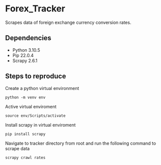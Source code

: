 # Forex_Tracker

Scrapes data of foreign exchange currency conversion rates.

## Dependencies

- Python 3.10.5
- Pip 22.0.4
- Scrapy 2.6.1

## Steps to reproduce

Create a python virtual environment

```
python -m venv env
```

Active virtual enviroment

```
source env/Scripts/activate
```

Install scrapy in virtual enviroment

```
pip install scrapy
```

Navigate to tracker directory from root and run the following command to scrape data

```
scrapy crawl rates
```
